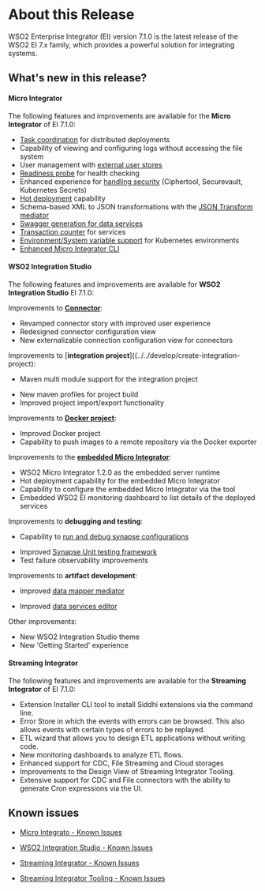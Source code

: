# About this Release

WSO2 Enterprise Integrator (EI) version 7.1.0 is the latest release of the WSO2 EI 7.x family, which provides a powerful solution for integrating systems.

## What's new in this release?

#### Micro Integrator

The following features and improvements are available for the <b>Micro Integrator</b> of EI 7.1.0:

-   [Task coordination](../../setup/deployment/deploying_wso2_ei/#cluster-coordination) for distributed deployments
-   Capability of viewing and configuring logs without accessing the file system
-   User management with [external user stores](../../setup/install_and_setup_overview/#data-stores)
-   [Readiness probe](../../setup/deployment/health_check) for health checking
-   Enhanced experience for [handling security](../../setup/security/encrypting_plain_text) (Ciphertool, Securevault, Kubernetes Secrets)
-   [Hot deployment](../../develop/hot-deployment) capability
-   Schema-based XML to JSON transformations with the [JSON Transform mediator](../../references/mediators/json-Transform-Mediator)
-   [Swagger generation for data services](../../develop/advanced-development/using-swagger-for-apis)
-   [Transaction counter](../../setup/deployment/deployment_checklist/#monitoring-transaction-counts) for services
-   [Environment/System variable support](../../setup/dynamic_server_configurations) for Kubernetes environments
-   [Enhanced Micro Integrator CLI](../../administer-and-observe/using-the-command-line-interface)

#### WSO2 Integration Studio

The following features and improvements are available for <b>WSO2 Integration Studio</b> EI 7.1.0:

Improvements to [<b>Connector</b>](../../references/connectors/connectors-overview):

-   Revamped connector story with improved user experience
-   Redesigned connector configuration view
-   New externalizable connection configuration view for connectors
<!--   Improved CI/CD story with WSO2 Micro Integrator-->

Improvements to [<b>integration project</b>]((../../develop/create-integration-project):

-   Maven multi module support for the integration project
<!-- -   Embedded maven support -->
-   New maven profiles for project build  
-   Improved project import/export functionality
<!-- -   Capability to import existing projects into maven multi module project -->

Improvements to [<b>Docker project</b>](../../develop/create-docker-project):

-   Improved Docker project
-   Capability to push images to a remote repository via the Docker exporter

Improvements to the [<b>embedded Micro Integrator</b>](../../develop/using-embedded-micro-integrator):

-	WSO2 Micro Integrator 1.2.0 as the embedded server runtime
-	Hot deployment capability for the embedded Micro Integrator
-   Capability to configure the embedded Micro Integrator via the tool
-   Embedded WSO2 EI monitoring dashboard to list details of the deployed services

Improvements to <b>debugging and testing</b>:

-   Capability to [run and debug synapse configurations](../../develop/debugging-mediation)
<!-- -   Listing deployed services via the embedded CLI tool -->
-   Improved [Synapse Unit testing framework](../../develop/creating-unit-test-suite)
-   Test failure observability improvements
<!-- -   Synapse template testing support -->
<!-- -   Synapse sequence testing improvements -->

Improvements to <b>artifact development</b>:

-   Improved [data mapper mediator](../../references/mediators/data-Mapper-Mediator)
<!--  -   AI-based data mapper improvements -->
<!--  -   Data mapper functionality and UI improvements -->
-   Improved [data services editor](../../develop/creating-artifacts/data-services/creating-data-services)
<!--  -   Improved editor theme -->
<!-- -   RCP improvements -->

Other improvements:

-   New WSO2 Integration Studio theme
-   New 'Getting Started' experience
<!-- -   New update notification functionality -->

#### Streaming Integrator

The following features and improvements are available for the <b>Streaming Integrator</b> of EI 7.1.0:

-   Extension Installer CLI tool to install Siddhi extensions via the command line.
-   Error Store in which the events with errors can be browsed. This also allows events with certain types of errors to be replayed.
-   ETL wizard that allows you to design ETL applications without writing code.
-   New monitoring dashboards to analyze ETL flows.
-   Enhanced support for CDC, File Streaming and Cloud storages
-   Improvements to the Design View of Streaming Integrator Tooling.
-   Extensive support for CDC and File connectors with the ability to generate Cron expressions via the UI. 

<!--
## Fixed issues
-   [Streaming Integrator - Fixed Issues](https://github.com/wso2/streaming-integrator-tooling/issues)
-   [Streaming Integrator Tooling - Fixed Issues](https://github.com/wso2/streaming-integrator-tooling/issues)
-->

## Known issues

-   [Micro Integrato - Known Issues](https://github.com/wso2/micro-integrator/issues)
-   [WSO2 Integration Studio - Known Issues](https://github.com/wso2/devstudio-tooling-ei/issues)

-   [Streaming Integrator - Known Issues](https://github.com/wso2/streaming-integrator/issues)
-   [Streaming Integrator Tooling - Known Issues](https://github.com/wso2/streaming-integrator/issues?q=is%3Aissue+is%3Aclosed)
